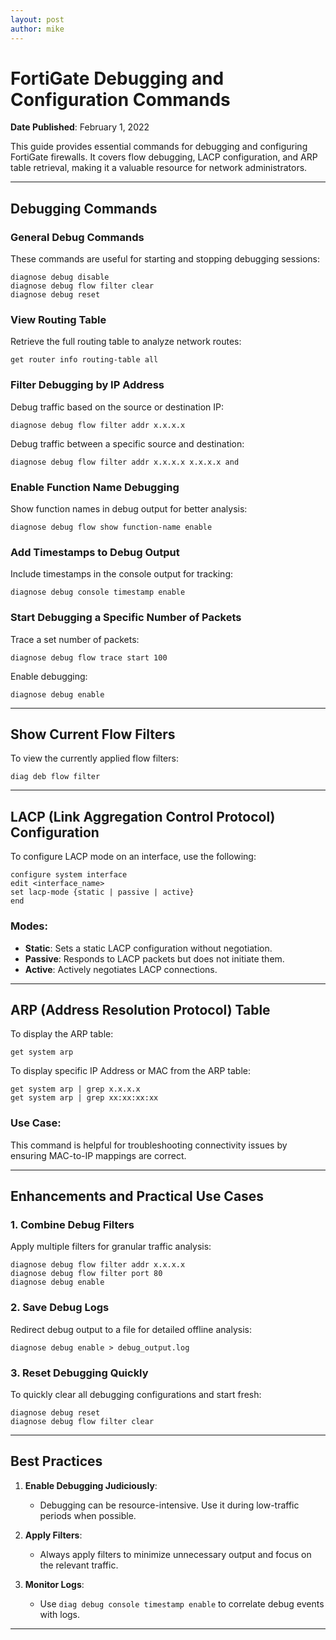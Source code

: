 ```yaml
---
layout: post
author: mike
---
```


# FortiGate Debugging and Configuration Commands

**Date Published**: February 1, 2022

This guide provides essential commands for debugging and configuring FortiGate firewalls. It covers flow debugging, LACP configuration, and ARP table retrieval, making it a valuable resource for network administrators.

---

## **Debugging Commands**

### **General Debug Commands**
These commands are useful for starting and stopping debugging sessions:
```shell
diagnose debug disable
diagnose debug flow filter clear
diagnose debug reset
```

### **View Routing Table**
Retrieve the full routing table to analyze network routes:
```shell
get router info routing-table all
```

### **Filter Debugging by IP Address**
Debug traffic based on the source or destination IP:
```shell
diagnose debug flow filter addr x.x.x.x
```

Debug traffic between a specific source and destination:
```shell
diagnose debug flow filter addr x.x.x.x x.x.x.x and
```

### **Enable Function Name Debugging**
Show function names in debug output for better analysis:
```shell
diagnose debug flow show function-name enable
```

### **Add Timestamps to Debug Output**
Include timestamps in the console output for tracking:
```shell
diagnose debug console timestamp enable
```

### **Start Debugging a Specific Number of Packets**
Trace a set number of packets:
```shell
diagnose debug flow trace start 100
```

Enable debugging:
```shell
diagnose debug enable
```

---

## **Show Current Flow Filters**
To view the currently applied flow filters:
```shell
diag deb flow filter
```

---

## **LACP (Link Aggregation Control Protocol) Configuration**

To configure LACP mode on an interface, use the following:
```shell
configure system interface
edit <interface_name>
set lacp-mode {static | passive | active}
end
```

### Modes:
- **Static**: Sets a static LACP configuration without negotiation.
- **Passive**: Responds to LACP packets but does not initiate them.
- **Active**: Actively negotiates LACP connections.

---

## **ARP (Address Resolution Protocol) Table**

To display the ARP table:
```shell
get system arp
```

To display specific IP Address or MAC from the ARP table:
```shell
get system arp | grep x.x.x.x
get system arp | grep xx:xx:xx:xx
```

### Use Case:
This command is helpful for troubleshooting connectivity issues by ensuring MAC-to-IP mappings are correct.

---

## **Enhancements and Practical Use Cases**

### 1. **Combine Debug Filters**
Apply multiple filters for granular traffic analysis:
```shell
diagnose debug flow filter addr x.x.x.x
diagnose debug flow filter port 80
diagnose debug enable
```

### 2. **Save Debug Logs**
Redirect debug output to a file for detailed offline analysis:
```shell
diagnose debug enable > debug_output.log
```

### 3. **Reset Debugging Quickly**
To quickly clear all debugging configurations and start fresh:
```shell
diagnose debug reset
diagnose debug flow filter clear
```

---

## **Best Practices**

1. **Enable Debugging Judiciously**:
   - Debugging can be resource-intensive. Use it during low-traffic periods when possible.

2. **Apply Filters**:
   - Always apply filters to minimize unnecessary output and focus on the relevant traffic.

3. **Monitor Logs**:
   - Use `diag debug console timestamp enable` to correlate debug events with logs.

---
